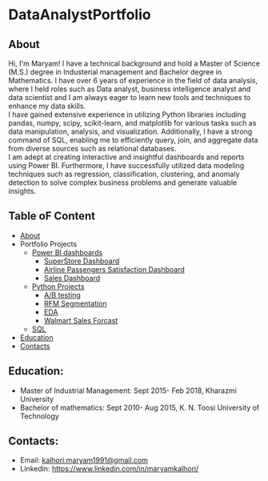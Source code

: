# DataAnalystPortfolio
## About
Hi, I'm Maryam! I have a technical background and hold a Master of Science (M.S.) degree in Industerial management and Bachelor degree in Mathematics. I have over 6 years of experience in the field of data analysis, where I held roles such as Data analyst, business intelligence analyst and data scientist and I am always eager to learn new tools and techniques to enhance my data skills.\
I have gained extensive experience in utilizing Python libraries including pandas, numpy, scipy, scikit-learn, and matplotlib for various tasks such as data manipulation, analysis, and visualization. Additionally, I have a strong command of SQL, enabling me to efficiently query, join, and aggregate data from diverse sources such as relational databases.\
I am adept at creating interactive and insightful dashboards and reports using Power BI. Furthermore, I have successfully utilized data modeling techniques such as regression, classification, clustering, and anomaly detection to solve complex business problems and generate valuable insights.

## Table oF Content
- [About](https://github.com/maryamkalhori/DataAnalystPortfolio/edit/main/README.md#about)
- Portfolio Projects
  - [Power BI dashboards](https://github.com/maryamkalhori/DataAnalystPortfolio/tree/main/Power%20BI%20Dashboards)
    - [SuperStore Dashboard](https://github.com/maryamkalhori/DataAnalystPortfolio/blob/main/Power%20BI%20Dashboards/Superstore%20Dashboard%20Description.md)
    - [Airline Passengers Satisfaction Dashboard](https://github.com/maryamkalhori/DataAnalystPortfolio/blob/main/Power%20BI%20Dashboards/Airline%20Passengers%20Satisfaction%20Description.md)
    - [Sales Dashboard](https://github.com/maryamkalhori/DataAnalystPortfolio/blob/main/Power%20BI%20Dashboards/Sales%20Dashboard.md)
  - [Python Projects](https://github.com/maryamkalhori/DataAnalystPortfolio/tree/af08b14a194e79fc84f9c6aa035c5bab7996eeb8/Python%20Projects)
    - [A/B testing](https://github.com/maryamkalhori/DataAnalystPortfolio/tree/af08b14a194e79fc84f9c6aa035c5bab7996eeb8/Python%20Projects/AB%20testing)
    - [RFM Segmentation](https://github.com/maryamkalhori/DataAnalystPortfolio/tree/af08b14a194e79fc84f9c6aa035c5bab7996eeb8/Python%20Projects/RFM%20Segmentation)
    - [EDA](https://github.com/maryamkalhori/DataAnalystPortfolio/blob/main/Python%20Projects/EDA/house%20pricing.ipynb)
    - [Walmart Sales Forcast](https://github.com/maryamkalhori/DataAnalystPortfolio/tree/main/Python%20Projects/Walmert%20Sales%20Forecast)
  - [SQL](https://github.com/maryamkalhori/DataAnalystPortfolio/tree/af08b14a194e79fc84f9c6aa035c5bab7996eeb8/SQL)
- [Education](https://github.com/maryamkalhori/DataAnalystPortfolio/tree/main#education)
- [Contacts](https://github.com/maryamkalhori/DataAnalystPortfolio/tree/main#contacts)
## Education:
  - Master of Industrial Management: Sept 2015- Feb 2018, Kharazmi University
  - Bachelor of mathematics: Sept 2010- Aug 2015, K. N. Toosi University of Technology
## Contacts:
- Email: kalhori.maryam1991@gmail.com
- Linkedin: https://www.linkedin.com/in/maryamkalhori/

    
